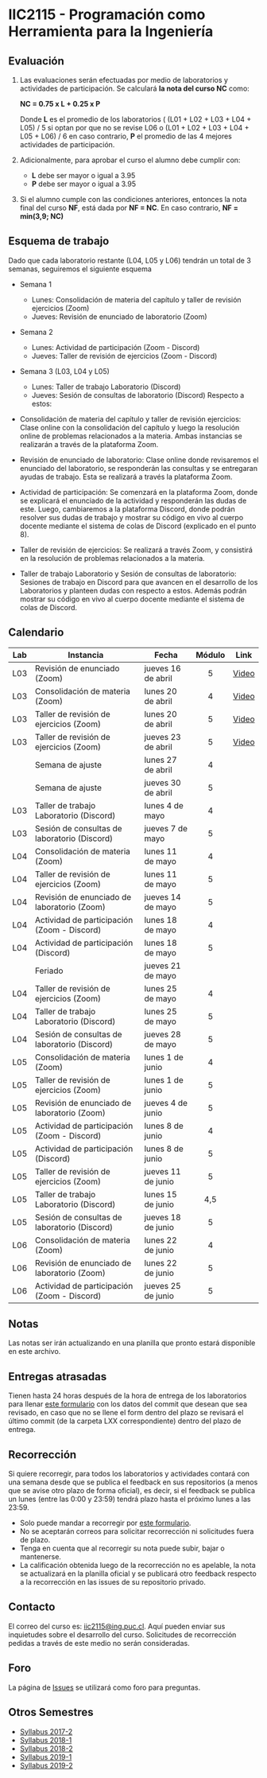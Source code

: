 
# IIC2115 - Programación como Herramienta para la Ingeniería


## Evaluación

1. Las evaluaciones serán efectuadas por medio de laboratorios y actividades de participación. Se calculará **la nota del curso NC** como:

    **NC = 0.75 x L + 0.25 x P**

    Donde **L** es el promedio de los laboratorios ( (L01 + L02 + L03 + L04 + L05) / 5 si optan por que no se revise L06 o (L01 + L02 + L03 + L04 + L05 + L06) / 6 en caso contrario, **P** el promedio de las 4 mejores actividades de participación.

1.  Adicionalmente, para aprobar el curso el alumno debe cumplir con:
    - **L** debe ser mayor o igual a 3.95
    - **P** debe ser mayor o igual a 3.95
1. Si el alumno cumple con las condiciones anteriores, entonces la nota final del curso **NF**, está dada por **NF = NC**. En caso contrario, **NF = min(3,9; NC)**

## Esquema de trabajo
Dado que cada laboratorio restante (L04, L05 y L06) tendrán un total de 3 semanas, seguiremos el siguiente esquema

* Semana 1
  - Lunes: Consolidación de materia del capítulo y taller de revisión ejercicios (Zoom)
  - Jueves: Revisión de enunciado de laboratorio (Zoom)
* Semana 2
  - Lunes: Actividad de participación (Zoom - Discord)
  - Jueves: Taller de revisión de ejercicios (Zoom - Discord)
* Semana 3 (L03, L04 y L05)
  - Lunes: Taller de trabajo Laboratorio (Discord)
  - Jueves: Sesión de consultas de laboratorio (Discord)
Respecto a estos:

* Consolidación de materia del capítulo y taller de revisión ejercicios: 
Clase online con la consolidación del capítulo y luego la resolución online de problemas relacionados a la materia. Ambas instancias se realizarán a través de la plataforma Zoom.

* Revisión de enunciado de laboratorio: 
Clase online donde revisaremos el enunciado del laboratorio, se responderán las consultas y se entregaran ayudas de trabajo. Esta se realizará a través la plataforma Zoom.

* Actividad de participación: 
Se comenzará en la plataforma Zoom, donde se explicará el enunciado de la actividad y responderán las dudas de este. Luego, cambiaremos a la plataforma Discord, donde podrán resolver sus dudas de trabajo y mostrar su código en vivo al cuerpo docente mediante el sistema de colas de Discord (explicado en el punto 8).

* Taller de revisión de ejercicios: 
Se realizará a través Zoom, y consistirá en la resolución de problemas relacionados a la materia.

* Taller de trabajo Laboratorio y Sesión de consultas de laboratorio: 
Sesiones de trabajo en Discord para que avancen en el desarrollo de los Laboratorios y planteen dudas con respecto a estos. Además podrán mostrar su código en vivo al cuerpo docente mediante el sistema de colas de Discord.

## Calendario 
| Lab |	Instancia                                    | Fecha              |	Módulo | Link  |
| --- | -------------------------------------------- | ------------------ | :----: | :---: |
| L03	| Revisión de enunciado (Zoom)	               | jueves 16 de abril |	  5    | [Video](https://youtu.be/IeTMfeWyMeM) |
| L03	| Consolidación de materia (Zoom)	             | lunes 20 de abril  |	  4    | [Video](https://youtu.be/QMKm7rjYbGE) |
| L03	| Taller de revisión de ejercicios (Zoom)	     | lunes 20 de abril  |	  5    | [Video](https://youtu.be/QMKm7rjYbGE?t=5727) |
| L03	| Taller de revisión de ejercicios (Zoom)	     | jueves 23 de abril |	  5    | [Video](https://youtu.be/u4kHKk9ho5s) |
|     | Semana de ajuste                             | lunes 27 de abril  |	  4    |
|     | Semana de ajuste                             | jueves 30 de abril |	  5    |
| L03	| Taller de trabajo Laboratorio (Discord)      | lunes 4 de mayo    |	  4    |
| L03 |	Sesión de consultas de laboratorio (Discord) | jueves 7 de mayo   |	  5    |
| L04	| Consolidación de materia (Zoom)              | lunes 11 de mayo   |	  4    |
| L04	|	Taller de revisión de ejercicios (Zoom)      | lunes 11 de mayo   |	  5    |
| L04	|	Revisión de enunciado de laboratorio (Zoom)  | jueves 14 de mayo  |	  5    |
| L04	|	Actividad de participación (Zoom - Discord)  | lunes 18 de mayo   | 	4    |
| L04	|	Actividad de participación (Discord)         | lunes 18 de mayo   |	  5    |
|   	|	Feriado                                      | jueves 21 de mayo  |	       |
| L04	|	Taller de revisión de ejercicios (Zoom)	     | lunes 25 de mayo   |	  4    |
| L04	|	Taller de trabajo Laboratorio (Discord)	     | lunes 25 de mayo   |	  5    |
| L04	|	Sesión de consultas de laboratorio (Discord) | jueves 28 de mayo  |	  5    |
| L05 |	Consolidación de materia (Zoom)              | lunes 1 de junio   |	  4    |
| L05 |	Taller de revisión de ejercicios (Zoom)      | lunes 1 de junio   |	  5    |
| L05 |	Revisión de enunciado de laboratorio (Zoom)  | jueves 4 de junio  |	  5    |
| L05 |	Actividad de participación (Zoom - Discord)  | lunes 8 de junio   |	  4    |
| L05 |	Actividad de participación (Discord)         | lunes 8 de junio   |	  5    |
| L05 |	Taller de revisión de ejercicios (Zoom)      | jueves 11 de junio |	  5    |
| L05 |	Taller de trabajo Laboratorio (Discord)	     | lunes 15 de junio  | 	4,5  |
| L05 |	Sesión de consultas de laboratorio (Discord) | jueves 18 de junio |	  5    |
| L06	| Consolidación de materia (Zoom)              | lunes 22 de junio  |	  4    |
| L06	|	Revisión de enunciado de laboratorio (Zoom)  | lunes 22 de junio	|   5    |
| L06	|	Actividad de participación (Zoom - Discord)  | jueves 25 de junio |	  5    |

## Notas
Las notas ser irán actualizando en una planilla que pronto estará disponible en este archivo.

## Entregas atrasadas
Tienen hasta 24 horas después de la hora de entrega de los laboratorios para llenar [este formulario](https://docs.google.com/forms/d/1no0BQIlv5ET1iAvhJAw8lqec1CX-VE6IQz71t4CQyr0/edit) con los datos del commit que desean que sea revisado, en caso que no se llene el form dentro del plazo se revisará el último commit (de la carpeta LXX correspondiente) dentro del plazo de entrega.

## Recorrección

Si quiere recorregir, para todos los laboratorios y actividades contará con una semana desde que se publica el feedback en sus repositorios (a menos que se avise otro plazo de forma oficial), es decir, si el feedback se publica un lunes (entre las 0:00 y 23:59) tendrá plazo hasta el próximo lunes a las 23:59.
* Solo puede mandar a recorregir por [este formulario](https://docs.google.com/forms/d/1i1peDx2b5F5CyQd5SGgA2eaBBxkE0_3KXkbeJtPdbJg).
* No se aceptarán correos para solicitar recorrección ni solicitudes fuera de plazo.
* Tenga en cuenta que al recorregir su nota puede subir, bajar o mantenerse.
* La calificación obtenida luego de la recorrección no es apelable, la nota se actualizará en la planilla oficial y se publicará otro feedback respecto a la recorrección en las issues de su repositorio privado.

## Contacto

El correo del curso es: iic2115@ing.puc.cl. Aquí pueden enviar sus inquietudes sobre el desarrollo del curso. Solicitudes de recorrección pedidas a través de este medio no serán consideradas.

## Foro

La página de [Issues](../../issues) se utilizará como foro para preguntas.

## Otros Semestres

* [Syllabus 2017-2](https://github.com/IIC2115/Syllabus-2017-2)
* [Syllabus 2018-1](https://github.com/IIC2115/Syllabus-2018-1)
* [Syllabus 2018-2](https://github.com/IIC2115/Syllabus-2018-2)
* [Syllabus 2019-1](https://github.com/IIC2115/Syllabus-2019-1)
* [Syllabus 2019-2](https://github.com/IIC2115/Syllabus-2019-2)
